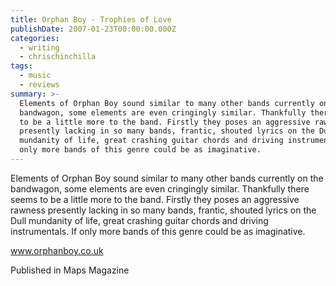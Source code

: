 ```yaml
---
title: Orphan Boy - Trophies of Love
publishDate: 2007-01-23T00:00:00.000Z
categories:
  - writing
  - chrischinchilla
tags:
  - music
  - reviews
summary: >-
  Elements of Orphan Boy sound similar to many other bands currently on the
  bandwagon, some elements are even cringingly similar. Thankfully there seems
  to be a little more to the band. Firstly they poses an aggressive rawness
  presently lacking in so many bands, frantic, shouted lyrics on the Dull
  mundanity of life, great crashing guitar chords and driving instrumentals. If
  only more bands of this genre could be as imaginative.
---
```


Elements of Orphan Boy sound similar to many other bands currently on the bandwagon, some elements are even cringingly similar. Thankfully there seems to be a little more to the band. Firstly they poses an aggressive rawness presently lacking in so many bands, frantic, shouted lyrics on the Dull mundanity of life, great crashing guitar chords and driving instrumentals. If only more bands of this genre could be as imaginative.

<a href="https://www.orphanboy.co.uk" target="_blank">www.orphanboy.co.uk</a>

Published in Maps Magazine
